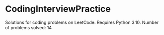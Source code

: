 # CodingInterviewPractice
Solutions for coding problems on LeetCode.
Requires Python 3.10.
Number of problems solved: 14